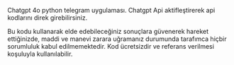 Chatgpt 4o python telegram uygulaması.
Chatgpt Api aktifleştirerek api kodlarını direk girebilirsiniz.

Bu kodu kullanarak elde edebileceğiniz sonuçlara güvenerek hareket ettiğinizde, maddi ve manevi zarara uğramanız durumunda tarafımca hiçbir sorumluluk kabul edilmemektedir. Kod ücretsizdir ve referans verilmesi koşuluyla kullanılabilir.
